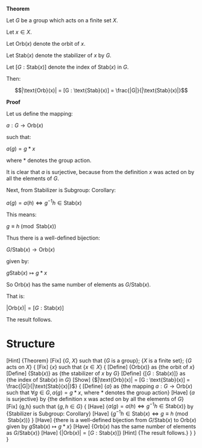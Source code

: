 **Theorem**

Let $G$ be a group which acts on a finite set $X$.

Let $x \in X$.

Let $\text{Orb}(x)$ denote the orbit of $x$.

Let $\text{Stab}(x)$ denote the stabilizer of $x$ by $G$.

Let $[G : \text{Stab}(x)]$ denote the index of $\text{Stab}(x)$ in $G$.

Then:

$$|\text{Orb}(x)| = [G : \text{Stab}(x)] = \frac{|G|}{|\text{Stab}(x)|}$$

**Proof**

Let us define the mapping:

$a : G \to \text{Orb}(x)$

such that:

$a(g) = g * x$

where $*$ denotes the group action.

It is clear that $a$ is surjective, because from the definition $x$ was acted on by all the elements of $G$.

Next, from Stabilizer is Subgroup: Corollary:

$a(g) = a(h) \iff g^{-1}h \in \text{Stab}(x)$

This means:

$g \equiv h \pmod{\text{Stab}(x)}$

Thus there is a well-defined bijection:

$G / \text{Stab}(x) \to \text{Orb}(x)$

given by:

$g \text{Stab}(x) \mapsto g * x$

So $\text{Orb}(x)$ has the same number of elements as $G / \text{Stab}(x)$.

That is:

$|\text{Orb}(x)| = [G : \text{Stab}(x)]$

The result follows.

# Structure

[Hint] {Theorem}
[Fix] {$G$, $X$} such that {$G$ is a group}; {$X$ is a finite set}; {$G$ acts on $X$}
{
	[Fix] {$x$} such that {$x \in X$}
	{
		[Define] {$\text{Orb}(x)$} as {the orbit of $x$}
		[Define] {$\text{Stab}(x)$} as {the stabilizer of $x$ by $G$}
		[Define] {$[G : \text{Stab}(x)]$} as {the index of $\text{Stab}(x)$ in $G$}
		[Show] {$|\text{Orb}(x)| = [G : \text{Stab}(x)] = \frac{|G|}{|\text{Stab}(x)|}$}
		{
			[Define] {$a$} as {the mapping $a: G \to \text{Orb}(x)$ such that $\forall g\in G,a(g) = g * x$, where $*$ denotes the group action}
			[Have] {$a$ is surjective} by {the definition x was acted on by all the elements of $G$}
			[Fix] {g,h} such that {$g, h \in G$}
			{
				[Have] {$a(g) = a(h) \iff g^{-1}h \in \text{Stab}(x)$} by {Stabilizer is Subgroup: Corollary}
				[Have] {$g^{-1}h \in \text{Stab}(x) \iff g \equiv h \pmod{\text{Stab}(x)}$}
			}
			[Have] {there is a well-defined bijection from $G / \text{Stab}(x)$ to $\text{Orb}(x)$ given by $g \text{Stab}(x) \mapsto g * x$}
			[Have] {$\text{Orb}(x)$ has the same number of elements as $G / \text{Stab}(x)$}
			[Have] {$|\text{Orb}(x)| = [G : \text{Stab}(x)]$}
			[Hint] {The result follows.}
		}
	}
}